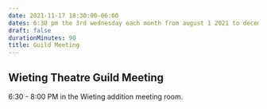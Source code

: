 ```yaml
---
date: 2021-11-17 18:30:00-06:00
dates: 6:30 pm the 3rd wednesday each month from august 1 2021 to december 31 2021
draft: false
durationMinutes: 90
title: Guild Meeting
---
```


## Wieting Theatre Guild Meeting  
6:30 - 8:00 PM in the Wieting addition meeting room.